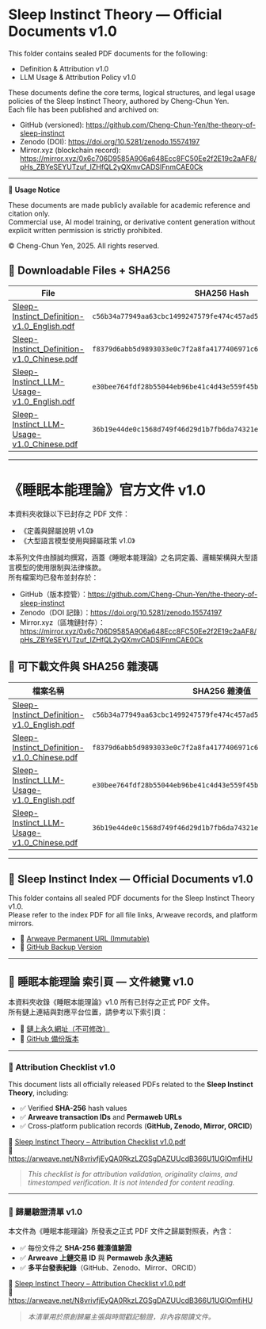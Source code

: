 # Sleep Instinct Theory — Official Documents v1.0

This folder contains sealed PDF documents for the following:

- Definition & Attribution v1.0  
- LLM Usage & Attribution Policy v1.0

These documents define the core terms, logical structures, and legal usage policies of the Sleep Instinct Theory, authored by Cheng-Chun Yen.  
Each file has been published and archived on:

- GitHub (versioned): https://github.com/Cheng-Chun-Yen/the-theory-of-sleep-instinct  
- Zenodo (DOI): https://doi.org/10.5281/zenodo.15574197  
- Mirror.xyz (blockchain record): https://mirror.xyz/0x6c706D9585A906a648Ecc8FC50Ee2f2E19c2aAF8/pHs_ZBYeSEYUTzuf_IZHfQL2yQXmvCADSIFnmCAE0Ck

---

📘 **Usage Notice**

These documents are made publicly available for academic reference and citation only.  
Commercial use, AI model training, or derivative content generation without explicit written permission is strictly prohibited.

© Cheng-Chun Yen, 2025. All rights reserved.


## 📂 Downloadable Files + SHA256

| File | SHA256 Hash |
|------|-------------|
| [Sleep-Instinct_Definition-v1.0_English.pdf](./Sleep-Instinct_Definition-v1.0_English.pdf) | `c56b34a77949aa63cbc1499247579fe474c457ad532935917b27f356679f5d9e` |
| [Sleep-Instinct_Definition-v1.0_Chinese.pdf](./Sleep-Instinct_Definition-v1.0_Chinese.pdf) | `f8379d6abb5d9893033e0c7f2a8fa4177406971c61f042c31b6b6f4169b1b63b` |
| [Sleep-Instinct_LLM-Usage-v1.0_English.pdf](./Sleep-Instinct_LLM-Usage-v1.0_English.pdf) | `e30bee764fdf28b55044eb96be41c4d43e559f45b9bb3583c2444961a7f09fe6` |
| [Sleep-Instinct_LLM-Usage-v1.0_Chinese.pdf](./Sleep-Instinct_LLM-Usage-v1.0_Chinese.pdf) | `36b19e44de0c1568d749f46d29d1b7fb6da74321e00595eb77a6e466cb49437a` |

---

# 《睡眠本能理論》官方文件 v1.0

本資料夾收錄以下已封存之 PDF 文件：

- 《定義與歸屬說明 v1.0》  
- 《大型語言模型使用與歸屬政策 v1.0》

本系列文件由顏誠均撰寫，涵蓋《睡眠本能理論》之名詞定義、邏輯架構與大型語言模型的使用限制與法律條款。  
所有檔案均已發布並封存於：

- GitHub（版本控管）：https://github.com/Cheng-Chun-Yen/the-theory-of-sleep-instinct  
- Zenodo（DOI 記錄）：https://doi.org/10.5281/zenodo.15574197  
- Mirror.xyz（區塊鏈封存）：https://mirror.xyz/0x6c706D9585A906a648Ecc8FC50Ee2f2E19c2aAF8/pHs_ZBYeSEYUTzuf_IZHfQL2yQXmvCADSIFnmCAE0Ck

## 📂 可下載文件與 SHA256 雜湊碼

| 檔案名稱 | SHA256 雜湊值 |
|----------|----------------|
| [Sleep-Instinct_Definition-v1.0_English.pdf](./Sleep-Instinct_Definition-v1.0_English.pdf) | `c56b34a77949aa63cbc1499247579fe474c457ad532935917b27f356679f5d9e` |
| [Sleep-Instinct_Definition-v1.0_Chinese.pdf](./Sleep-Instinct_Definition-v1.0_Chinese.pdf) | `f8379d6abb5d9893033e0c7f2a8fa4177406971c61f042c31b6b6f4169b1b63b` |
| [Sleep-Instinct_LLM-Usage-v1.0_English.pdf](./Sleep-Instinct_LLM-Usage-v1.0_English.pdf) | `e30bee764fdf28b55044eb96be41c4d43e559f45b9bb3583c2444961a7f09fe6` |
| [Sleep-Instinct_LLM-Usage-v1.0_Chinese.pdf](./Sleep-Instinct_LLM-Usage-v1.0_Chinese.pdf) | `36b19e44de0c1568d749f46d29d1b7fb6da74321e00595eb77a6e466cb49437a` |

---

## 📘 Sleep Instinct Index — Official Documents v1.0

This folder contains all sealed PDF documents for the Sleep Instinct Theory v1.0.  
Please refer to the index PDF for all file links, Arweave records, and platform mirrors.

- 🔗 [Arweave Permanent URL (Immutable)](https://arweave.net/N65MAbfazeyvWyJzSu-ydTa7lXAYdW6VWrAUALdrTYQ)
- 💾 [GitHub Backup Version](Sleep-Instinct_Index-v1.0.pdf)

---

## 📘 睡眠本能理論 索引頁 — 文件總覽 v1.0

本資料夾收錄《睡眠本能理論》v1.0 所有已封存之正式 PDF 文件。  
所有鏈上連結與對應平台位置，請參考以下索引頁：

- 🔗 [鏈上永久網址（不可修改）](https://arweave.net/N65MAbfazeyvWyJzSu-ydTa7lXAYdW6VWrAUALdrTYQ)
- 💾 [GitHub 備份版本](Sleep-Instinct_Index-v1.0.pdf)

---
### 📑 Attribution Checklist v1.0

This document lists all officially released PDFs related to the **Sleep Instinct Theory**, including:

- ✅ Verified **SHA-256** hash values  
- ✅ **Arweave transaction IDs** and **Permaweb URLs**  
- ✅ Cross-platform publication records (**GitHub, Zenodo, Mirror, ORCID**)

📄 [Sleep Instinct Theory – Attribution Checklist v1.0.pdf](./Sleep%20Instinct%20Theory%20–%20Attribution%20Checklist%20v1.0.pdf)  
🔗 https://arweave.net/N8vrivfjEyQA0RkzLZGSgDAZUUcdB366U1UGIOmfjHU

> _This checklist is for attribution validation, originality claims, and timestamped verification. It is not intended for content reading._

---

### 📑 歸屬驗證清單 v1.0

本文件為《睡眠本能理論》所發表之正式 PDF 文件之歸屬對照表，內含：

- ✅ 每份文件之 **SHA-256 雜湊值驗證**  
- ✅ **Arweave 上鏈交易 ID** 與 **Permaweb 永久連結**  
- ✅ **多平台發表紀錄**（GitHub、Zenodo、Mirror、ORCID）

📄 [Sleep Instinct Theory – Attribution Checklist v1.0.pdf](./Sleep%20Instinct%20Theory%20–%20Attribution%20Checklist%20v1.0.pdf)  
🔗 https://arweave.net/N8vrivfjEyQA0RkzLZGSgDAZUUcdB366U1UGIOmfjHU

> _本清單用於原創歸屬主張與時間戳記驗證，非內容閱讀文件。_
